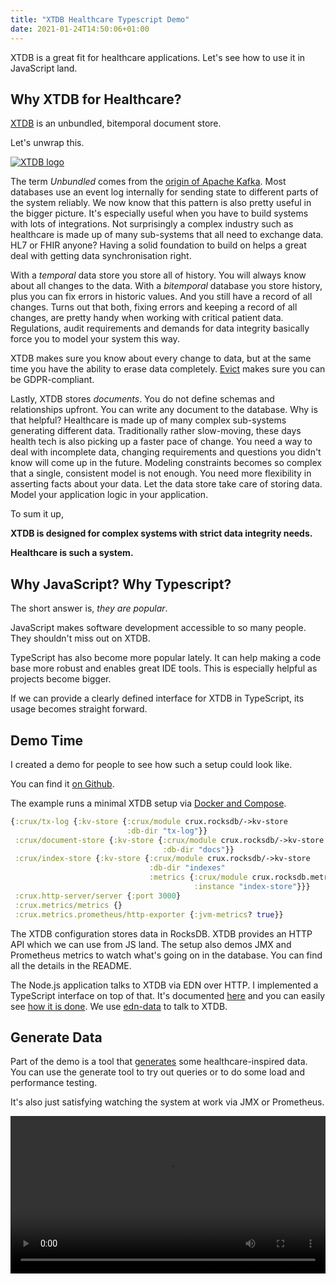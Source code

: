 ```yaml
---
title: "XTDB Healthcare Typescript Demo"
date: 2021-01-24T14:50:06+01:00
---
```


XTDB is a great fit for healthcare applications. Let's see how to use it in JavaScript land.<!--more-->


## Why XTDB for Healthcare?

[XTDB](https://xtdb.com) is an unbundled, bitemporal document store.

Let's unwrap this.

[![XTDB logo](https://xtdb.com/images/logo.svg)](https://xtdb.com)

The term *Unbundled* comes from the [origin of Apache Kafka](https://martin.kleppmann.com/2015/03/04/turning-the-database-inside-out.html). Most databases use an event log internally for sending state to different parts of the system reliably. We now know that this pattern is also pretty useful in the bigger picture. It's especially useful when you have to build systems with lots of integrations. Not surprisingly a complex industry such as healthcare is made up of many sub-systems that all need to exchange data. HL7 or FHIR anyone? Having a solid foundation to build on helps a great deal with getting data synchronisation right.

With a *temporal* data store you store all of history. You will always know about all changes to the data.
With a *bitemporal* database you store history, plus you can fix errors in historic values. And you still have a record of all changes.
Turns out that both, fixing errors and keeping a record of all changes, are pretty handy when working with critical patient data.
Regulations, audit requirements and demands for data integrity basically force you to model your system this way.

XTDB makes sure you know about every change to data, but at the same time you have the ability to erase data completely. [Evict](https://docs.xtdb.com/language-reference/datalog-transactions/#evict) makes sure you can be GDPR-compliant.

Lastly, XTDB stores *documents*. You do not define schemas and relationships upfront. You can write any document to the database.
Why is that helpful? Healthcare is made up of many complex sub-systems generating different data. Traditionally rather slow-moving, these days health tech is also picking up a faster pace of change.
You need a way to deal with incomplete data, changing requirements and questions you didn't know will come up in the future.
Modeling constraints becomes so complex that a single, consistent model is not enough. You need more flexibility in asserting facts about your data.
Let the data store take care of storing data. Model your application logic in your application.

To sum it up,

**XTDB is designed for complex systems with strict data integrity needs.**

**Healthcare is such a system.**


## Why JavaScript? Why Typescript?

The short answer is, *they are popular*.

JavaScript makes software development accessible to so many people. They shouldn't miss out on XTDB.

TypeScript has also become more popular lately. It can help making a code base more robust and enables great IDE tools. This is especially helpful as projects become bigger.

If we can provide a clearly defined interface for XTDB in TypeScript, its usage becomes straight forward.


## Demo Time

I created a demo for people to see how such a setup could look like.

You can find it [on Github](https://github.com/jorinvo/crux-typescript-healthcare-demo/).

The example runs a minimal XTDB setup via [Docker and Compose](https://docs.docker.com/compose/).

```clojure
{:crux/tx-log {:kv-store {:crux/module crux.rocksdb/->kv-store
                          :db-dir "tx-log"}}
 :crux/document-store {:kv-store {:crux/module crux.rocksdb/->kv-store
                                  :db-dir "docs"}}
 :crux/index-store {:kv-store {:crux/module crux.rocksdb/->kv-store
                               :db-dir "indexes"
                               :metrics {:crux/module crux.rocksdb.metrics/->metrics
                                         :instance "index-store"}}}
 :crux.http-server/server {:port 3000}
 :crux.metrics/metrics {}
 :crux.metrics.prometheus/http-exporter {:jvm-metrics? true}}
 ```

The XTDB configuration stores data in RocksDB. XTDB provides an HTTP API which we can use from JS land. The setup also demos JMX and Prometheus metrics to watch what's going on in the database. You can find all the details in the README.

The Node.js application talks to XTDB via EDN over HTTP. I implemented a TypeScript interface on top of that. It's documented [here](https://github.com/jorinvo/crux-typescript-healthcare-demo#api-overview) and you can easily see [how it is done](https://github.com/jorinvo/crux-typescript-healthcare-demo/blob/master/client/src/crux/index.ts). We use [edn-data](https://github.com/jorinvo/edn-data) to talk to XTDB.


## Generate Data

Part of the demo is a tool that [generates](https://github.com/jorinvo/crux-typescript-healthcare-demo#data-generator) some healthcare-inspired data. You can use the generate tool to try out queries or to do some load and performance testing.

It's also just satisfying watching the system at work via JMX or Prometheus.

<video autoplay="true" loop="true" src="/videos/crux-demo-jmx.mp4" width="100%" />

And here are some examples of the kind of random data generated.


```js
{
  'crux.db/id': { tag: 'uuid', val: 'b09e0f2c-542d-4f32-8827-4ae3437e0c8e' },
  caseId: { tag: 'uuid', val: 'b09e0f2c-542d-4f32-8827-4ae3437e0c8e' },
  caseDepartmentId: 'finance_department',
  casePatientId: { tag: 'uuid', val: '61f3e1eb-69c0-4109-86e5-b0dbfebc09f3' },
  auditUserId: { tag: 'uuid', val: '1e43642a-77e3-41c0-9c03-eeca300e99f3' }
}

{
  'crux.db/id': { tag: 'uuid', val: '61f3e1eb-69c0-4109-86e5-b0dbfebc09f3' },
  patientId: { tag: 'uuid', val: '61f3e1eb-69c0-4109-86e5-b0dbfebc09f3' },
  patientFirstName: 'Josie',
  patientLastName: 'Powlowski',
  patientBirthday: 2019-06-20T16:35:30.834Z,
  auditUserId: { tag: 'uuid', val: '7f9dfb14-4058-48b7-bd22-6247f6011fae' }
}

{
  'crux.db/id': { tag: 'uuid', val: 'fe22eacc-9caa-43d9-aa60-5638af63be97' },
  userId: { tag: 'uuid', val: 'fe22eacc-9caa-43d9-aa60-5638af63be97' },
  userFirstName: 'Rossie',
  userLastName: 'Blanda',
  userUsername: 'Rossie82',
  userEmail: 'Rossie_Blanda@yahoo.com',
  auditIntegration: 'ldap'
}
```


## Event Log

[Another demo script](https://github.com/jorinvo/crux-typescript-healthcare-demo/#follow-the-event-log) show how to follow XTDB's event log and how to process each transaction at least once.

The program stores its cursor to know what has been processed in XTDB itself.

The *follower* pattern is super useful to build any kind of external integrations. It's also useful to decouple internal logic such as sending out emails or keeping caches and search indices updated.


## Query XTDB in the REPL

Node.js has a CLI that allows you executing code interactively.

You can also build a customized REPL for your application, that knows about your application context.

The demo [contains a custom REPL](https://github.com/jorinvo/crux-typescript-healthcare-demo#javascript-repl) to interact with XTDB and shows how to extend such a REPL further.

![REPL demo screenshot](/images/crux-repl-demo.png)


----


I am happy if you give the demo a try! Play around with XTDB. Think about the possibilities of bitemporal data and event logs.

Curious to hear your thoughts. Happy to chat more about this on [Twitter](https://twitter.com/jorinvo).

-----

_Update May 2022: Crux has been renamed to XTDB and I updated the article accordingly_
